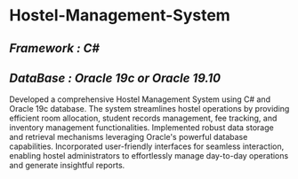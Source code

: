 # Hostel-Management-System


## _Framework : C#_
## _DataBase : Oracle 19c or Oracle 19.10_

Developed a comprehensive Hostel Management System using C# and Oracle 19c database. The system streamlines hostel operations by providing efficient room allocation, student records management, fee tracking, and inventory management functionalities. Implemented robust data storage and retrieval mechanisms leveraging Oracle's powerful database capabilities. Incorporated user-friendly interfaces for seamless interaction, enabling hostel administrators to effortlessly manage day-to-day operations and generate insightful reports.

